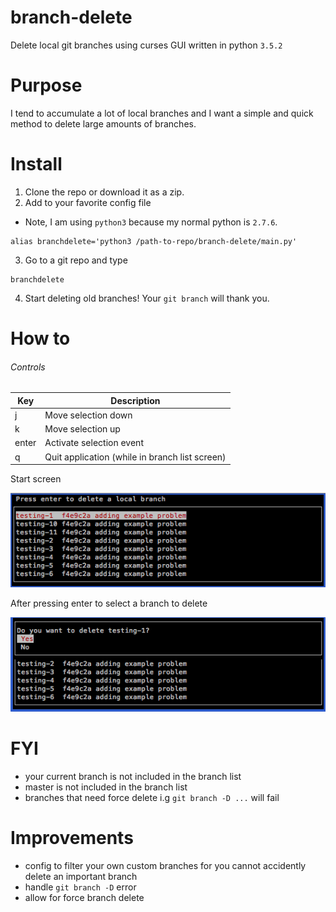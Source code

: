 # branch-delete

Delete local git branches using curses GUI written in python `3.5.2`

# Purpose

I tend to accumulate a lot of local branches and I want a simple and quick method to delete large amounts of branches.

# Install
1. Clone the repo or download it as a zip.
2. Add to your favorite config file
  - Note, I am using `python3` because my normal python is `2.7.6`. 
  ```
  alias branchdelete='python3 /path-to-repo/branch-delete/main.py'
  ```
3. Go to a git repo and type
```
branchdelete
```
4. Start deleting old branches! Your `git branch` will thank you.

# How to

###### Controls

| Key | Description |
| --- | --- |
| j | Move selection down |
| k | Move selection up |
| enter | Activate selection event |
| q | Quit application (while in branch list screen) |

Start screen

![Start Screen](https://github.com/nadr0/branch-delete/blob/master/images/branch-delete-start.png)

After pressing enter to select a branch to delete

![Selection Screen](https://github.com/nadr0/branch-delete/blob/master/images/branch-delete-select.png)

# FYI

- your current branch is not included in the branch list
- master is not included in the branch list
- branches that need force delete i.g `git branch -D ...` will fail

# Improvements

- config to filter your own custom branches for you cannot accidently delete an important branch
- handle `git branch -D` error
- allow for force branch delete
